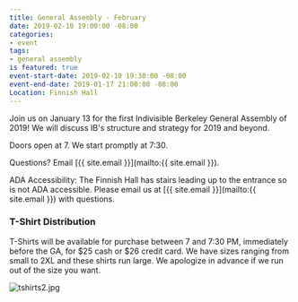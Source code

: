 ```yaml
---
title: General Assembly - February
date: 2019-02-10 19:00:00 -08:00
categories:
- event
tags:
- general assembly
is featured: true
event-start-date: 2019-02-10 19:30:00 -08:00
event-end-date: 2019-01-17 21:00:00 -08:00
Location: Finnish Hall
---
```


Join us on January 13 for the first Indivisible Berkeley General Assembly of 2019! We will discuss IB's structure and strategy for 2019 and beyond.

Doors open at 7. We start promptly at 7:30.

Questions? Email [{{ site.email }}](mailto:{{ site.email }}).

ADA Accessibility: The Finnish Hall has stairs leading up to the entrance so is not ADA accessible. Please email us at [{{ site.email }}](mailto:{{ site.email }}) with questions.

### T-Shirt Distribution

T-Shirts will be available for purchase between 7 and 7:30 PM, immediately before the GA, for $25 cash or $26 credit card. We have sizes ranging from small to 2XL and these shirts run large. We apologize in advance if we run out of the size you want.

![tshirts2.jpg](/uploads/tshirts2.jpg)